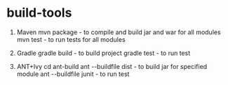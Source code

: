 # build-tools
1. Maven
mvn package - to compile and build jar and war for all modules
mvn test - to run tests for all modules

2. Gradle
gradle build - to build project
gradle test - to run test

3. ANT+Ivy
cd ant-build
ant --buildfile <buildfile> dist - to build jar for specified module
ant --buildfile <buildfile> junit - to run test
